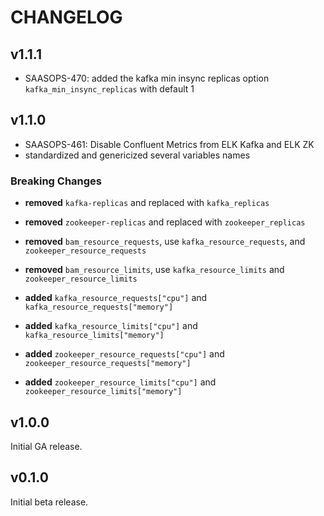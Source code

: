 # CHANGELOG

## v1.1.1 

* SAASOPS-470: added the kafka min insync replicas option `kafka_min_insync_replicas` with default 1

## v1.1.0

* SAASOPS-461: Disable Confluent Metrics from ELK Kafka and ELK ZK
* standardized and genericized several variables names

### Breaking Changes

* **removed** `kafka-replicas` and replaced with `kafka_replicas`
* **removed** `zookeeper-replicas` and replaced with `zookeeper_replicas`
* **removed** `bam_resource_requests`, use `kafka_resource_requests`, and `zookeeper_resource_requests`
* **removed** `bam_resource_limits`, use `kafka_resource_limits` and `zookeeper_resource_limits`

* **added** `kafka_resource_requests["cpu"]` and `kafka_resource_requests["memory"]`
* **added** `kafka_resource_limits["cpu"]` and `kafka_resource_limits["memory"]`
* **added** `zookeeper_resource_requests["cpu"]` and `zookeeper_resource_requests["memory"]`
* **added** `zookeeper_resource_limits["cpu"]` and `zookeeper_resource_limits["memory"]`

## v1.0.0

Initial GA release.

## v0.1.0

Initial beta release.
